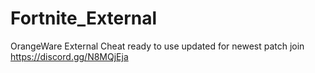 # Fortnite_External
OrangeWare External Cheat ready to use updated for newest patch join https://discord.gg/N8MQjEja
